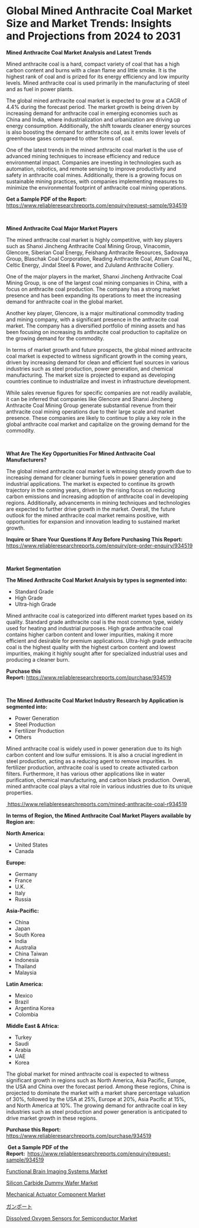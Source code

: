 <p><h1>Global Mined Anthracite Coal Market Size and Market Trends: Insights and Projections from 2024 to 2031</h1></p><p><strong>Mined Anthracite Coal Market Analysis and Latest Trends</strong></p>
<p><p>Mined anthracite coal is a hard, compact variety of coal that has a high carbon content and burns with a clean flame and little smoke. It is the highest rank of coal and is prized for its energy efficiency and low impurity levels. Mined anthracite coal is used primarily in the manufacturing of steel and as fuel in power plants.</p><p>The global mined anthracite coal market is expected to grow at a CAGR of 4.4% during the forecast period. The market growth is being driven by increasing demand for anthracite coal in emerging economies such as China and India, where industrialization and urbanization are driving up energy consumption. Additionally, the shift towards cleaner energy sources is also boosting the demand for anthracite coal, as it emits lower levels of greenhouse gases compared to other forms of coal.</p><p>One of the latest trends in the mined anthracite coal market is the use of advanced mining techniques to increase efficiency and reduce environmental impact. Companies are investing in technologies such as automation, robotics, and remote sensing to improve productivity and safety in anthracite coal mines. Additionally, there is a growing focus on sustainable mining practices, with companies implementing measures to minimize the environmental footprint of anthracite coal mining operations.</p></p>
<p><strong>Get a Sample PDF of the Report:&nbsp;</strong> <a href="https://www.reliableresearchreports.com/enquiry/request-sample/934519">https://www.reliableresearchreports.com/enquiry/request-sample/934519</a></p>
<p>&nbsp;</p>
<p><strong>Mined Anthracite Coal Major Market Players</strong></p>
<p><p>The mined anthracite coal market is highly competitive, with key players such as Shanxi Jincheng Anthracite Coal Mining Group, Vinacomin, Glencore, Siberian Coal Energy, Feishang Anthracite Resources, Sadovaya Group, Blaschak Coal Corporation, Reading Anthracite Coal, Atrum Coal NL, Celtic Energy, Jindal Steel & Power, and Zululand Anthracite Colliery.</p><p>One of the major players in the market, Shanxi Jincheng Anthracite Coal Mining Group, is one of the largest coal mining companies in China, with a focus on anthracite coal production. The company has a strong market presence and has been expanding its operations to meet the increasing demand for anthracite coal in the global market.</p><p>Another key player, Glencore, is a major multinational commodity trading and mining company, with a significant presence in the anthracite coal market. The company has a diversified portfolio of mining assets and has been focusing on increasing its anthracite coal production to capitalize on the growing demand for the commodity.</p><p>In terms of market growth and future prospects, the global mined anthracite coal market is expected to witness significant growth in the coming years, driven by increasing demand for clean and efficient fuel sources in various industries such as steel production, power generation, and chemical manufacturing. The market size is projected to expand as developing countries continue to industrialize and invest in infrastructure development.</p><p>While sales revenue figures for specific companies are not readily available, it can be inferred that companies like Glencore and Shanxi Jincheng Anthracite Coal Mining Group generate substantial revenue from their anthracite coal mining operations due to their large scale and market presence. These companies are likely to continue to play a key role in the global anthracite coal market and capitalize on the growing demand for the commodity.</p></p>
<p>&nbsp;</p>
<p><strong>What Are The Key Opportunities For Mined Anthracite Coal Manufacturers?</strong></p>
<p><p>The global mined anthracite coal market is witnessing steady growth due to increasing demand for cleaner burning fuels in power generation and industrial applications. The market is expected to continue its growth trajectory in the coming years, driven by the rising focus on reducing carbon emissions and increasing adoption of anthracite coal in developing regions. Additionally, advancements in mining techniques and technologies are expected to further drive growth in the market. Overall, the future outlook for the mined anthracite coal market remains positive, with opportunities for expansion and innovation leading to sustained market growth.</p></p>
<p><strong>Inquire or Share Your Questions If Any Before Purchasing This Report:</strong> <a href="https://www.reliableresearchreports.com/enquiry/pre-order-enquiry/934519">https://www.reliableresearchreports.com/enquiry/pre-order-enquiry/934519</a></p>
<p>&nbsp;</p>
<p><strong>Market Segmentation</strong></p>
<p><strong>The Mined Anthracite Coal Market Analysis by types is segmented into:</strong></p>
<p><ul><li>Standard Grade</li><li>High Grade</li><li>Ultra-high Grade</li></ul></p>
<p><p>Mined anthracite coal is categorized into different market types based on its quality. Standard grade anthracite coal is the most common type, widely used for heating and industrial purposes. High grade anthracite coal contains higher carbon content and lower impurities, making it more efficient and desirable for premium applications. Ultra-high grade anthracite coal is the highest quality with the highest carbon content and lowest impurities, making it highly sought after for specialized industrial uses and producing a cleaner burn.</p></p>
<p><strong>Purchase this Report:&nbsp;</strong><a href="https://www.reliableresearchreports.com/purchase/934519">https://www.reliableresearchreports.com/purchase/934519</a></p>
<p>&nbsp;</p>
<p><strong>The Mined Anthracite Coal Market Industry Research by Application is segmented into:</strong></p>
<p><ul><li>Power Generation</li><li>Steel Production</li><li>Fertilizer Production</li><li>Others</li></ul></p>
<p><p>Mined anthracite coal is widely used in power generation due to its high carbon content and low sulfur emissions. It is also a crucial ingredient in steel production, acting as a reducing agent to remove impurities. In fertilizer production, anthracite coal is used to create activated carbon filters. Furthermore, it has various other applications like in water purification, chemical manufacturing, and carbon black production. Overall, mined anthracite coal plays a vital role in various industries due to its unique properties.</p></p>
<p><a href="https://www.reliableresearchreports.com/mined-anthracite-coal-r934519">&nbsp;https://www.reliableresearchreports.com/mined-anthracite-coal-r934519</a></p>
<p><strong>In terms of Region, the Mined Anthracite Coal Market Players available by Region are:</strong></p>
<p>
    <p> <strong> North America: </strong>
        <ul>
            <li>United States</li>
            <li>Canada</li>
        </ul>
        </p> 
    <p> <strong> Europe: </strong>
        <ul>
            <li>Germany</li>
            <li>France</li>
            <li>U.K.</li>
            <li>Italy</li>
            <li>Russia</li>
        </ul>
        </p> 
    <p> <strong> Asia-Pacific: </strong>
        <ul>
            <li>China</li>
            <li>Japan</li>
            <li>South Korea</li>
            <li>India</li>
            <li>Australia</li>
            <li>China Taiwan</li>
            <li>Indonesia</li>
            <li>Thailand</li>
            <li>Malaysia</li>
        </ul>
        </p> 
    <p> <strong> Latin America: </strong>
        <ul>
            <li>Mexico</li>
            <li>Brazil</li>
            <li>Argentina Korea</li>
            <li>Colombia</li>
        </ul>
        </p> 
    <p> <strong> Middle East & Africa: </strong>
        <ul>
            <li>Turkey</li>
            <li>Saudi</li>
            <li>Arabia</li>
            <li>UAE</li>
            <li>Korea</li>
        </ul>
    </p>
    </p>
<p><p>The global market for mined anthracite coal is expected to witness significant growth in regions such as North America, Asia Pacific, Europe, the USA and China over the forecast period. Among these regions, China is projected to dominate the market with a market share percentage valuation of 30%, followed by the USA at 25%, Europe at 20%, Asia Pacific at 15%, and North America at 10%. The growing demand for anthracite coal in key industries such as steel production and power generation is anticipated to drive market growth in these regions.</p></p>
<p><strong>Purchase this Report: </strong><a href="https://www.reliableresearchreports.com/purchase/934519">https://www.reliableresearchreports.com/purchase/934519</a></p>
<p>&nbsp;<strong>Get a Sample PDF of the Report:&nbsp;&nbsp;</strong><a href="https://www.reliableresearchreports.com/enquiry/request-sample/934519">https://www.reliableresearchreports.com/enquiry/request-sample/934519</a></p>
<p><strong></strong></p>
<p><p><a href="https://github.com/LibbySpencer2018/Market-Research-Report-List-1/blob/main/functional-brain-imaging-systems-market.md">Functional Brain Imaging Systems Market</a></p><p><a href="https://www.linkedin.com/pulse/silicon-carbide-dummy-wafer-market-size-reveals-best-marketing-8v7xf">Silicon Carbide Dummy Wafer Market</a></p><p><a href="https://github.com/ashman753/Market-Research-Report-List-1/blob/main/mechanical-actuator-component-market.md">Mechanical Actuator Component Market</a></p><p><a href="https://github.com/oqoeusbvpadwjs08/Market-Research-Report-List-2/blob/main/143002756268.md">ガンポート</a></p><p><a href="https://www.linkedin.com/pulse/dissolved-oxygen-sensors-semiconductor-market-report-reveals-latest-vxawf">Dissolved Oxygen Sensors for Semiconductor Market</a></p></p>
